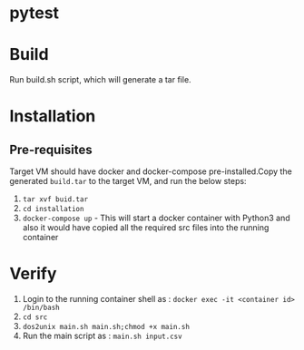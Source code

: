 # pytest

# Build
Run build.sh script, which will generate a tar file.

# Installation
## Pre-requisites
Target VM should have docker and docker-compose pre-installed.Copy the generated `build.tar` to the target VM, and run the below steps:
1. `tar xvf buid.tar`
2. `cd installation`
3. `docker-compose up` - This will start a docker container with Python3 and also it would have copied all the required src files into the running container

# Verify
1. Login to the running container shell as : `docker exec -it <container id> /bin/bash`
2. `cd src`
3. `dos2unix main.sh main.sh;chmod +x main.sh`
4. Run the main script as : `main.sh input.csv`

